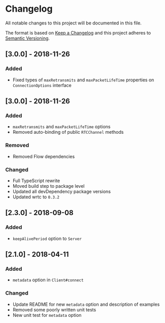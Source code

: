 # Changelog

All notable changes to this project will be documented in this file.

The format is based on [Keep a Changelog](http://keepachangelog.com/en/1.0.0/)
and this project adheres to [Semantic Versioning](http://semver.org/spec/v2.0.0.html).

## [3.0.0] - 2018-11-26

### Added

- Fixed types of `maxRetransmits` and `maxPacketLifeTime` properties on `ConnectionOptions` interface

## [3.0.0] - 2018-11-26

### Added

- `maxRetransmits` and `maxPacketLifeTime` options
- Removed auto-binding of public `RTCChannel` methods

### Removed

- Removed Flow dependencies

### Changed

- Full TypeScript rewrite
- Moved build step to package level
- Updated all devDependency package versions
- Updated wrtc to `0.3.2`

## [2.3.0] - 2018-09-08

### Added

- `keepAlivePeriod` option to `Server`

## [2.1.0] - 2018-04-11

### Added

- `metadata` option in `Client#connect`

### Changed

- Update README for new `metadata` option and description of examples
- Removed some poorly written unit tests
- New unit test for `metadata` option
